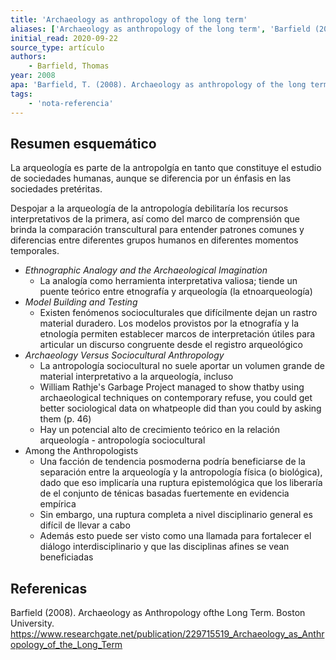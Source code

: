 ```yaml
---
title: 'Archaeology as anthropology of the long term'
aliases: ['Archaeology as anthropology of the long term', 'Barfield (2008)']
initial_read: 2020-09-22
source_type: artículo
authors: 
    - Barfield, Thomas
year: 2008
apa: 'Barfield, T. (2008). Archaeology as anthropology of the long term. Archeological Papers of the American Anthropological Association, 13, 41-49. https://doi.org/10.1525/ap3a.2003.13.1.41'
tags:
    - 'nota-referencia'
---
```

## Resumen esquemático

La arqueología es parte de la antropolgía en tanto que constituye el estudio de sociedades humanas, aunque se diferencia por un énfasis en las sociedades pretéritas.

Despojar a la arqueología de la antropología debilitaría los recursos interpretativos de la primera, así como del marco de comprensión que brinda la comparación transcultural para entender patrones comunes y diferencias entre diferentes grupos humanos en diferentes momentos temporales.

- *Ethnographic Analogy and the Archaeological Imagination*
	- La analogía como herramienta interpretativa valiosa; tiende un puente teórico entre etnografía y arqueología (la etnoarqueología)
- *Model Building and Testing*
	- Existen fenómenos socioculturales que difícilmente dejan un rastro material duradero. Los modelos provistos por la etnografía y la etnología permiten establecer marcos de interpretación útiles para articular un discurso congruente desde el registro arqueológico
- *Archaeology Versus Sociocultural Anthropology*
	- La antropología sociocultural no suele aportar un volumen grande de material interpretativo a la arqueología, incluso
	- William  Rathje's  Garbage  Project  managed  to show thatby  using  archaeological  techniques  on  contemporary refuse,  you  could  get  better  sociological  data  on  whatpeople  did  than you  could  by asking  them (p. 46)
	- Hay un potencial alto de crecimiento teórico en la relación arqueología - antropología sociocultural 
- Among the Anthropologists
	- Una facción de tendencia posmoderna podría beneficiarse de la separación entre la arqueología y la antropología física (o biológica), dado que eso implicaría una ruptura epistemológica que los liberaría de el conjunto de ténicas basadas fuertemente en evidencia empírica
	- Sin embargo, una ruptura completa a nivel disciplinario general es difícil de llevar a cabo
	- Además esto puede ser visto como una llamada para fortalecer el diálogo interdisciplinario y que las disciplinas afines se vean beneficiadas

## Referenicas

Barfield (2008). Archaeology as Anthropology ofthe Long Term. Boston  University. https://www.researchgate.net/publication/229715519_Archaeology_as_Anthropology_of_the_Long_Term

